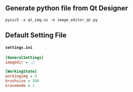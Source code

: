 ## Generate python file from Qt Designer
    pyuic5 -x qt_img.ui -o image_editor_qt.py
    
## Default Setting File
#### **`settings.ini`**
```ini
[GeneralSettings]
imagedir = ./

[WorkingState]
workingimg = 0
brushsize = 300
erasemode = 1
```
